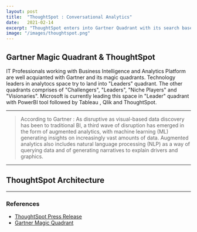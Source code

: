 ```yaml
---
layout: post
title:  "ThoughtSpot : Conversational Analytics"
date:   2021-02-14
excerpt: "ThoughtSpot enters into Gartner Quadrant with its search based AI driven analytics"
image: "/images/thoughtspot.png"
---
```


<h2>Gartner Magic Quadrant & ThoughtSpot</h2>
<p>IT Professionals working with Business Intelligence and Analytics Platform are well acquianted with Gartner and its magic quadrants. Technology leaders in analytocs space try to land into "Leaders" quadrant. The other quadrants comprises of "Challengers", "Leaders", "Niche Players" and "Visionaries". Microsoft is currently leading this space in "Leader" quadrant with PowerBI tool followed by Tableau , Qlik and ThoughtSpot.</p>
<hr />  
<p>
    <blockquote>According to Gartner : As disruptive as visual-based data discovery has been to traditional BI, a third wave of disruption has emerged in the form of augmented analytics, with machine learning (ML) generating insights on increasingly vast amounts of data. Augmented analytics also includes natural language processing (NLP) as a way of querying data and of generating narratives to explain drivers and graphics.</blockquote>
</p>
<hr />

<h2>ThoughtSpot Architecture </h2>

<hr /> 

<div class="row">
    <div class="6u 12u$(small)">
        <h3>References</h3>
        <ul>
            <li><a href="https://www.thoughtspot.com/press-releases/thoughtspot-named-a-leader-in-the-gartner-2019-magic-quadrant-for-analytics-and-business-intelligence-platforms">ThoughtSpot Press Release</a></li>
            <li><a href="https://www.gartner.com/en/research/methodologies/magic-quadrants-research">Gartner Magic Quadrant</a></li>
        </ul>
    </div>
    </div>
